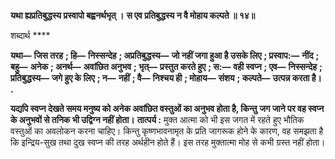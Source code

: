 **यथा ह्यप्रतिबुद्धस्य प्रस्वापो बह्वनर्थभृत् ।** **स एव प्रतिबुद्धस्य न वै मोहाय कल्पते ॥ १४॥** 

शब्दार्थ **** 

**यथा—** **जिस तरह** **; हि—** **निस्सन्देह** **; अप्रतिबुद्धस्य—** **जो नहीं जगा हुआ है उसके लिए** **; प्रस्वाप:—** **नींद** **; बहु—** **अनेक** **; अनर्थ—** **अवांछित अनुभव** **; भृत्—** **प्रस्तुत करते हुए** **; स:—** **वही स्वप्न** **; एव—** **निस्सन्देह** **; प्रतिबुद्धस्य—** **जगे हुए के लिए** **; न—** **नहीं** **; वै—** **निश्चय ही** **; मोहाय—** **संशय** **; कल्पते—** **उत्पन्न करता है।** **.** 

**यद्यपि स्वप्न देखते समय मनुष्य को अनेक अवांछित वस्तुओं का अनुभव होता है, किन्तु** **जग जाने पर वह स्वप्न के अनुभवों से तनिक भी उद्विग्न नहीं होता।** **तात्पर्य :** मुक्त आत्मा को भी इस जगत में रहते हुए भौतिक वस्तुओं का अवलोकन करना चाहिए। किन्तु कृष्णभावनामृत के प्रति जागरूक होने के कारण, वह समझता है कि इन्द्रिय-सुख तथा दुख स्वप्न की तरह अर्थहीन होते हैं। इस तरह मुक्तात्मा मोह से कभी ग्रस्त नहीं होता।  